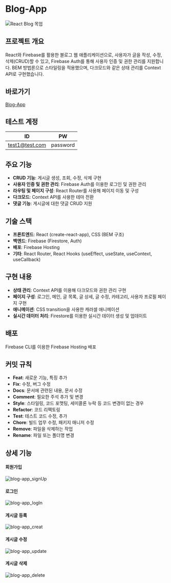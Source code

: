 # Blog-App

![React Blog 목업](https://github.com/user-attachments/assets/2598e42b-6311-4909-a760-5f1657442c69)

## 프로젝트 개요
React와 Firebase를 활용한 블로그 웹 애플리케이션으로, 사용자가 글을 작성, 수정, 삭제(CRUD)할 수 있고, Firebase Auth를 통해 사용자 인증 및 권한 관리를 지원합니다. BEM 방법론으로 스타일링을 적용했으며, 다크모드와 같은 상태 관리를 Context API로 구현했습니다.

## 바로가기
[Blog-App](https://react-blog-app-af335.web.app/)

## 테스트 계정
| ID   | PW   |
|---------|---------|
| test1@test.com | password |


## 주요 기능
- **CRUD 기능**: 게시글 생성, 조회, 수정, 삭제 구현
- **사용자 인증 및 권한 관리**: Firebase Auth를 이용한 로그인 및 권한 관리
- **라우팅 및 페이지 구성**: React Router를 사용해 페이지 이동 및 구성
- **다크모드**: Context API를 사용한 테마 전환
- **댓글 기능**: 게시글에 대한 댓글 CRUD 지원

## 기술 스택
- **프론트엔드**: React (create-react-app), CSS (BEM 구조)
- **백엔드**: Firebase (Firestore, Auth)
- **배포**: Firebase Hosting
- **기타**: React Router, React Hooks (useEffect, useState, useContext, useCallback)

## 구현 내용
- **상태 관리**: Context API를 이용해 다크모드와 권한 관리 구현
- **페이지 구성**: 로그인, 메인, 글 목록, 글 상세, 글 수정, 카테고리, 사용자 프로필 페이지 구현
- **애니메이션**: CSS transition을 사용한 캐러셀 애니메이션
- **실시간 데이터 처리**: Firestore를 이용한 실시간 데이터 생성 및 업데이트

## 배포
Firebase CLI를 이용한 Firebase Hosting 배포

## 커밋 규칙
- **Feat**: 새로운 기능, 특징 추가
- **Fix**: 수정, 버그 수정
- **Docs**: 문서에 관련된 내용, 문서 수정
- **Comment**: 필요한 주석 추가 및 변경
- **Style**: 스타일링, 코드 포맷팅, 세미콜론 누락 등 코드 변경이 없는 경우
- **Refactor**: 코드 리팩토링
- **Test**: 테스트 코드 수정, 추가
- **Chore**: 빌드 업무 수정, 패키지 매니저 수정
- **Remove**: 파일을 삭제하는 작업
- **Rename**: 파일 또는 폴더명 변경

## 상세 기능
#### 회원가입
![blog-app_signUp](https://github.com/user-attachments/assets/810a7ba6-6cf9-4b87-9b0f-c4125348d4dc)

#### 로그인
![blog-app_logIn](https://github.com/user-attachments/assets/b2135376-f1c1-4a44-a297-5f7f0ea916d4)

#### 게시글 등록
![blog-app_creat](https://github.com/user-attachments/assets/906600fb-362e-473b-ac11-8833a8d55d50)

#### 게시글 수정
![blog-app_update](https://github.com/user-attachments/assets/92c5cfa9-841d-4ae1-b1ce-394f1d90e730)

#### 게시글 삭제
![blog-app_delete](https://github.com/user-attachments/assets/3b4d40ff-126a-4fee-9403-ac8ce9ec39da)
